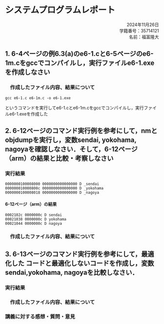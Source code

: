 # システムプログラムレポート

<div style="text-align: right;">  
2024年11月26日  <br>
学籍番号：35714121  <br>
名前：福富隆大  <br>
</div>  

## 1. 6-4ページの例6.3(a)のe6-1.cと6-5ページのe6-1m.cをgccでコンパイルし，実⾏ファイルe6-1.exeを作成しなさい  

### 　作成したファイル内容、結果について  

```
gcc e6-1.c e6-1m.c -o e6-1.exe
```

というコマンドを実行してe6-1.cとe6-1m.cをgccでコンパイルし，実⾏ファイルe6-1.exeを作成した  

## 2. 6-12ページのコマンド実⾏例を参考にして，nmとobjdumpを実⾏し，変数sendai, yokohama, nagoyaを確認しなさい．そして，6-12ページ（arm）の結果と⽐較・考察しなさい  

### 実行結果  

```
0000000100008000 0000000000000000 D _sendai
000000010000800c 0000000000000000 D _yokohama
0000000100008018 0000000000000000 D _nagoya
```

#### 6-12ページ（arm）の結果

```
0002102c 0000000c D sendai
00021038 0000000c D yokohama
00021044 0000000c D nagoya
```

### 　作成したファイル内容、結果について  

## 3. 6-13ページのコマンド実⾏例を参考にして，最適化した コードと最適化しないコードを作成し，変数sendai,yokohama, nagoyaを⽐較しなさい．  

### 実行結果  

### 　作成したファイル内容、結果について  

### 講義に対する感想・質問・意⾒  
